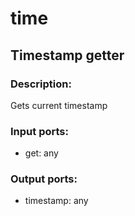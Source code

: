 # time

## Timestamp getter

### Description:
Gets current timestamp

### Input ports: 
* get: any

### Output ports: 
* timestamp: any

